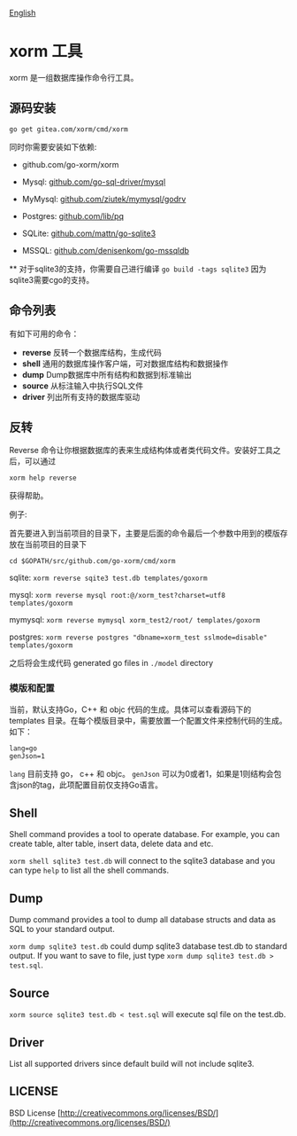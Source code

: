 
[English](https://gitea.com/xorm/cmd/blob/master/README.md)

# xorm 工具

xorm 是一组数据库操作命令行工具。 

## 源码安装

`go get gitea.com/xorm/cmd/xorm`

同时你需要安装如下依赖:

* github.com/go-xorm/xorm

* Mysql: [github.com/go-sql-driver/mysql](https://github.com/go-sql-driver/mysql)

* MyMysql: [github.com/ziutek/mymysql/godrv](https://github.com/ziutek/mymysql/godrv)

* Postgres: [github.com/lib/pq](https://github.com/lib/pq)

* SQLite: [github.com/mattn/go-sqlite3](https://github.com/mattn/go-sqlite3) 

* MSSQL: [github.com/denisenkom/go-mssqldb](https://github.com/denisenkom/go-mssqldb)

** 对于sqlite3的支持，你需要自己进行编译 `go build -tags sqlite3` 因为sqlite3需要cgo的支持。

## 命令列表

有如下可用的命令：

* **reverse**     反转一个数据库结构，生成代码
* **shell**       通用的数据库操作客户端，可对数据库结构和数据操作
* **dump**        Dump数据库中所有结构和数据到标准输出
* **source**      从标注输入中执行SQL文件
* **driver**      列出所有支持的数据库驱动

## 反转

Reverse 命令让你根据数据库的表来生成结构体或者类代码文件。安装好工具之后，可以通过

`xorm help reverse`

获得帮助。

例子:

首先要进入到当前项目的目录下，主要是后面的命令最后一个参数中用到的模版存放在当前项目的目录下

`cd $GOPATH/src/github.com/go-xorm/cmd/xorm`

sqlite:
`xorm reverse sqite3 test.db templates/goxorm`

mysql:
`xorm reverse mysql root:@/xorm_test?charset=utf8 templates/goxorm`

mymysql:
`xorm reverse mymysql xorm_test2/root/ templates/goxorm`

postgres:
`xorm reverse postgres "dbname=xorm_test sslmode=disable" templates/goxorm`

之后将会生成代码 generated go files in `./model` directory

### 模版和配置

当前，默认支持Go，C++ 和 objc 代码的生成。具体可以查看源码下的 templates 目录。在每个模版目录中，需要放置一个配置文件来控制代码的生成。如下：

```
lang=go
genJson=1
```

`lang` 目前支持 go， c++ 和 objc。
`genJson` 可以为0或者1，如果是1则结构会包含json的tag，此项配置目前仅支持Go语言。

## Shell

Shell command provides a tool to operate database. For example, you can create table, alter table, insert data, delete data and etc.

`xorm shell sqlite3 test.db` will connect to the sqlite3 database and you can type `help` to list all the shell commands.

## Dump

Dump command provides a tool to dump all database structs and data as SQL to your standard output.

`xorm dump sqlite3 test.db` could dump sqlite3 database test.db to standard output. If you want to save to file, just
type `xorm dump sqlite3 test.db > test.sql`.

## Source

`xorm source sqlite3 test.db < test.sql` will execute sql file on the test.db.

## Driver

List all supported drivers since default build will not include sqlite3.

## LICENSE

 BSD License
 [http://creativecommons.org/licenses/BSD/](http://creativecommons.org/licenses/BSD/)
